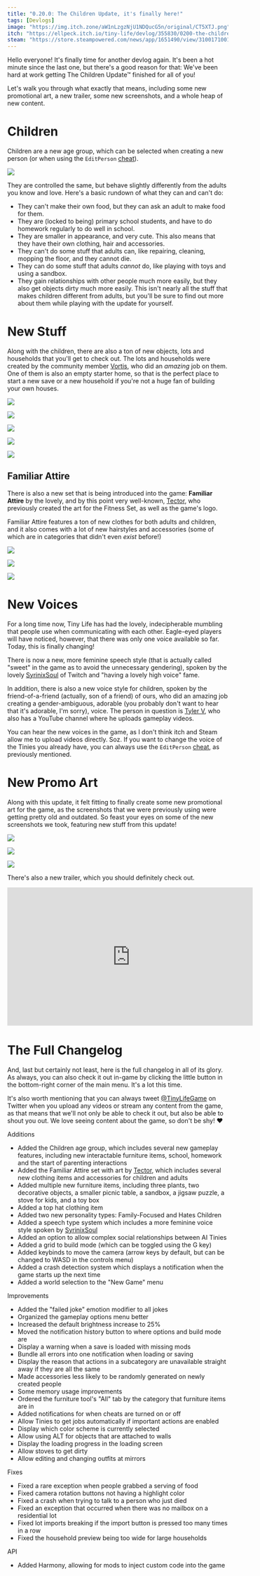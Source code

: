 ```yaml
---
title: "0.20.0: The Children Update, it's finally here!"
tags: [Devlogs]
image: "https://img.itch.zone/aW1nLzgzNjU1NDQucG5n/original/CT5XTJ.png"
itch: "https://ellpeck.itch.io/tiny-life/devlog/355830/0200-the-children-update-its-finally-here"
steam: "https://store.steampowered.com/news/app/1651490/view/3100171001731828571"
---
```


Hello everyone! It's finally time for another devlog again. It's been a hot minute since the last one, but there's a good reason for that: We've been hard at work getting The Children Update™ finished for all of you!

Let's walk you through what exactly that means, including some new promotional art, a new trailer, some new screenshots, and a whole heap of new content.

# Children
Children are a new age group, which can be selected when creating a new person (or when using the `EditPerson` [cheat](https://docs.tinylifegame.com/articles/cheats.html)).

![](https://img.itch.zone/aW1nLzgzNjU1NDQucG5n/original/CT5XTJ.png)

They are controlled the same, but behave slightly differently from the adults you know and love. Here's a basic rundown of what they can and can't do:
- They can't make their own food, but they can ask an adult to make food for them.
- They are (locked to being) primary school students, and have to do homework regularly to do well in school.
- They are smaller in appearance, and very cute. This also means that they have their own clothing, hair and accessories.
- They can't do some stuff that adults can, like repairing, cleaning, mopping the floor, and they cannot die.
- They can do some stuff that adults *cannot* do, like playing with toys and using a sandbox.
- They gain relationships with other people much more easily, but they also get objects dirty much more easily.
  This isn't nearly all the stuff that makes children different from adults, but you'll be sure to find out more about them while playing with the update for yourself.

# New Stuff
Along with the children, there are also a ton of new objects, lots and households that you'll get to check out. The lots and households were created by the community member [Vortis](https://steamcommunity.com/id/vortis95/), who did an *amazing* job on them. One of them is also an empty starter home, so that is the perfect place to start a new save or a new household if you're not a huge fan of building your own houses.

![](https://img.itch.zone/aW1nLzgzNjU1NDcucG5n/original/9k5VNe.png)

![](https://img.itch.zone/aW1nLzgzNjU1NTIucG5n/original/tYwLJ1.png)

![](https://img.itch.zone/aW1nLzgzNjU1NTMucG5n/original/K0QyuE.png)

![](https://img.itch.zone/aW1nLzgzNjU1NTYucG5n/original/6Zd4%2FN.png)

![](https://img.itch.zone/aW1nLzgzNjU1NTgucG5n/original/glWQk%2B.png)

## Familiar Attire
There is also a new set that is being introduced into the game: **Familiar Attire** by the lovely, and by this point very well-known, [Tector](https://www.instagram.com/tector_pixel/), who previously created the art for the Fitness Set, as well as the game's logo.

Familiar Attire features a ton of new clothes for both adults and children, and it also comes with a lot of new hairstyles and accessories (some of which are in categories that didn't even *exist* before!)

![](https://img.itch.zone/aW1nLzgzNjU1NjEucG5n/original/HZk5OD.png)

![](https://img.itch.zone/aW1nLzgzNjU1NjMucG5n/original/Qjd0q8.png)

![](https://img.itch.zone/aW1nLzgzNjU1NjYucG5n/original/CWX8Td.png)

# New Voices
For a long time now, Tiny Life has had the lovely, indecipherable mumbling that people use when communicating with each other. Eagle-eyed players will have noticed, however, that there was only one voice available so far. Today, this is finally changing!

There is now a new, more feminine speech style (that is actually called "sweet" in the game as to avoid the unnecessary gendering), spoken by the lovely [SyrinixSoul](https://www.twitch.tv/syrinixsoul) of Twitch and "having a lovely high voice" fame.

In addition, there is also a new voice style for children, spoken by the friend-of-a-friend (actually, son of a friend) of ours, who did an amazing job creating a gender-ambiguous, adorable (you probably don't want to hear that it's adorable, I'm sorry), voice. The person in question is [Tyler V](https://www.youtube.com/channel/UCHyeGSQpeXmukFzMWGYKDpQ), who also has a YouTube channel where he uploads gameplay videos.

You can hear the new voices in the game, as I don't think itch and Steam allow me to upload videos directly. Soz. If you want to change the voice of the Tinies you already have, you can always use the `EditPerson` [cheat](https://docs.tinylifegame.com/articles/cheats.html), as previously mentioned.

# New Promo Art
Along with this update, it felt fitting to finally create some new promotional art for the game, as the screenshots that we were previously using were getting pretty old and outdated. So feast your eyes on some of the new screenshots we took, featuring new stuff from this update!

![](https://img.itch.zone/aW1nLzgzNjU1NjcuanBn/original/xtZoOX.jpg)

![](https://img.itch.zone/aW1nLzgzNjU1NjguanBn/original/kofx88.jpg)

![](https://img.itch.zone/aW1nLzgzNjU1NjkuanBn/original/xc3Fi8.jpg)

There's also a new trailer, which you should definitely check out.

<iframe width="560" height="315" src="https://www.youtube.com/embed/iw-D7queVUI" frameborder="0" allow="accelerometer; autoplay; encrypted-media; gyroscope; picture-in-picture" allowfullscreen></iframe>

# The Full Changelog
And, last but certainly not least, here is the full changelog in all of its glory. As always, you can also check it out in-game by clicking the little button in the bottom-right corner of the main menu. It's a lot this time.

It's also worth mentioning that you can always tweet [@TinyLifeGame](https://twitter.com/TinyLifeGame) on Twitter when you upload any videos or stream any content from the game, as that means that we'll not only be able to check it out, but also be able to shout you out. We love seeing content about the game, so don't be shy! ❤

Additions
- Added the Children age group, which includes several new gameplay features, including new interactable furniture items, school, homework and the start of parenting interactions
- Added the Familiar Attire set with art by [Tector](https://www.instagram.com/tector_pixel/), which includes several new clothing items and accessories for children and adults
- Added multiple new furniture items, including three plants, two decorative objects, a smaller picnic table, a sandbox, a jigsaw puzzle, a stove for kids, and a toy box
- Added a top hat clothing item
- Added two new personality types: Family-Focused and Hates Children
- Added a speech type system which includes a more feminine voice style spoken by [SyrinixSoul](https://www.twitch.tv/syrinixsoul)
- Added an option to allow complex social relationships between AI Tinies
- Added a grid to build mode (which can be toggled using the G key)
- Added keybinds to move the camera (arrow keys by default, but can be changed to WASD in the controls menu)
- Added a crash detection system which displays a notification when the game starts up the next time
- Added a world selection to the "New Game" menu

Improvements
- Added the "failed joke" emotion modifier to all jokes
- Organized the gameplay options menu better
- Increased the default brightness increase to 25%
- Moved the notification history button to where options and build mode are
- Display a warning when a save is loaded with missing mods
- Bundle all errors into one notification when loading or saving
- Display the reason that actions in a subcategory are unavailable straight away if they are all the same
- Made accessories less likely to be randomly generated on newly created people
- Some memory usage improvements
- Ordered the furniture tool's "All" tab by the category that furniture items are in
- Added notifications for when cheats are turned on or off
- Allow Tinies to get jobs automatically if important actions are enabled
- Display which color scheme is currently selected
- Allow using ALT for objects that are attached to walls
- Display the loading progress in the loading screen
- Allow stoves to get dirty
- Allow editing and changing outfits at mirrors

Fixes
- Fixed a rare exception when people grabbed a serving of food
- Fixed camera rotation buttons not having a highlight color
- Fixed a crash when trying to talk to a person who just died
- Fixed an exception that occurred when there was no mailbox on a residential lot
- Fixed lot imports breaking if the import button is pressed too many times in a row
- Fixed the household preview being too wide for large households

API
- Added Harmony, allowing for mods to inject custom code into the game
